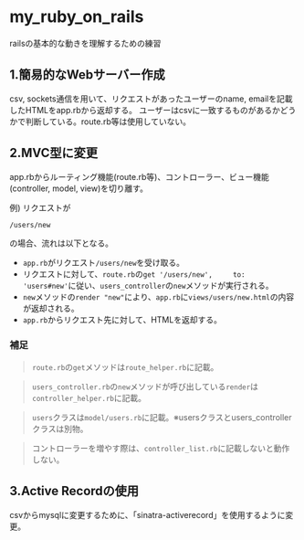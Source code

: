 # my_ruby_on_rails
railsの基本的な動きを理解するための練習

## 1.簡易的なWebサーバー作成

csv, sockets通信を用いて、リクエストがあったユーザーのname, emailを記載したHTMLをapp.rbから返却する。
ユーザーはcsvに一致するものがあるかどうかで判断している。route.rb等は使用していない。

## 2.MVC型に変更

app.rbからルーティング機能(route.rb等)、コントローラー、ビュー機能(controller, model, view)を切り離す。

例)
リクエストが

`/users/new`

の場合、流れは以下となる。

- `app.rb`がリクエスト`/users/new`を受け取る。
- リクエストに対して、`route.rb`の`get '/users/new',     to: 'users#new'`に従い、`users_controller`の`new`メソッドが実行される。
- `new`メソッドの`render "new"`により、`app.rb`に`views/users/new.html`の内容が返却される。
- `app.rb`からリクエスト先に対して、HTMLを返却する。

### 補足

> `route.rb`の`get`メソッドは`route_helper.rb`に記載。

> `users_controller.rb`の`new`メソッドが呼び出している`render`は`controller_helper.rb`に記載。

> `users`クラスは`model/users.rb`に記載。※usersクラスとusers_controllerクラスは別物。

> コントローラーを増やす際は、`controller_list.rb`に記載しないと動作しない。

## 3.Active Recordの使用

csvからmysqlに変更するために、「sinatra-activerecord」を使用するように変更。
